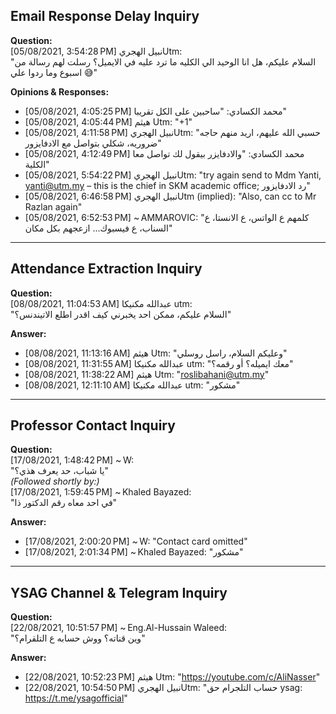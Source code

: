 ## Email Response Delay Inquiry

**Question:**  
[05/08/2021, 3:54:28 PM] نبيل الهجريUtm:  
"السلام عليكم، هل انا الوحيد الي الكليه ما ترد عليه في الايميل؟ رسلت لهم رسالة من اسبوع وما ردوا علي 😅"

**Opinions & Responses:**  
- [05/08/2021, 4:05:25 PM] محمد الكسادي: "ساحبين على الكل تقريبا"  
- [05/08/2021, 4:05:44 PM] هيثم Utm: "+1"  
- [05/08/2021, 4:11:58 PM] نبيل الهجريUtm: "حسبي الله عليهم، اريد منهم حاجه ضروريه، شكلي بتواصل مع الادفايزور"  
- [05/08/2021, 4:12:49 PM] محمد الكسادي: "والادفايزر بيقول لك تواصل معا الكلية"  
- [05/08/2021, 5:54:22 PM] نبيل الهجريUtm: "try again send to Mdm Yanti, yanti@utm.my – this is the chief in SKM academic office; رد الادفايزور"  
- [05/08/2021, 6:46:58 PM] نبيل الهجريUtm (implied): "Also, can cc to Mr Razlan again"  
- [05/08/2021, 6:52:53 PM] ~ AMMAROVIC: "كلمهم ع الواتس، ع الانستا، ع السناب، ع فيسبوك... ازعجهم بكل مكان"

---

## Attendance Extraction Inquiry

**Question:**  
[08/08/2021, 11:04:53 AM] عبدالله مكنيكا utm:  
"السلام عليكم، ممكن احد يخبرني كيف اقدر اطلع الاتيندنس؟"

**Answer:**  
- [08/08/2021, 11:13:16 AM] هيثم Utm: "وعليكم السلام، راسل روسلي"  
- [08/08/2021, 11:31:55 AM] عبدالله مكنيكا utm: "معك ايميله؟ أو رقمه؟"  
- [08/08/2021, 11:38:22 AM] هيثم Utm: "roslibahani@utm.my"  
- [08/08/2021, 12:11:10 AM] عبدالله مكنيكا utm: "مشكور"

---

## Professor Contact Inquiry

**Question:**  
[17/08/2021, 1:48:42 PM] ~ W:  
"يا شباب، حد يعرف هذي؟"  
*(Followed shortly by:)*  
[17/08/2021, 1:59:45 PM] ~ Khaled Bayazed:  
"في احد معاه رقم الدكتور ذا"  

**Answer:**  
- [17/08/2021, 2:00:20 PM] ~ W: "Contact card omitted"  
- [17/08/2021, 2:01:34 PM] ~ Khaled Bayazed: "مشكور"

---

## YSAG Channel & Telegram Inquiry

**Question:**  
[22/08/2021, 10:51:57 PM] ~ Eng.Al-Hussain Waleed:  
"وين قناته؟ ووش حسابه ع التلقرام؟"

**Answer:**  
- [22/08/2021, 10:52:23 PM] هيثم Utm: "https://youtube.com/c/AliNasser"  
- [22/08/2021, 10:54:50 PM] نبيل الهجريUtm: "حساب التلجرام حق ysag: https://t.me/ysagofficial"
